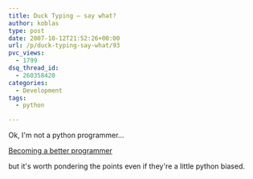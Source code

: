```yaml
---
title: Duck Typing – say what?
author: koblas
type: post
date: 2007-10-12T21:52:26+00:00
url: /p/duck-typing-say-what/93
pvc_views:
  - 1799
dsq_thread_id:
  - 260358420
categories:
  - Development
tags:
  - python

---
```

Ok, I'm not a python programmer...

[Becoming a better programmer][1]

but it's worth pondering the points even if they're a little python biased.

 [1]: http://antipattern.wordpress.com/2007/10/12/three-steps-to-becoming-a-better-programmer/

